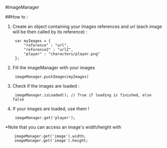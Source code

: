 #ImageManager

##How to :

1. Create an object containing your images references and url (each image will be then called by its reference) : 
	
		var myImages = {
			"reference" : "url",
			"reference2" : "url2",
			"player" : "characters/player.png"
	    };

2. Fill the imageManager with your images

		imageManager.pushImages(myImages) 

3. Check if the images are loaded :
	
		imageManager.isLoaded(); // True if loading is finished, else false

4. If your images are loaded, use them !
	
		imageManager.get('player');

*Note that you can access an image's width/height with 
		
		imageManager.get('image').width;
		imageManager.get('image').height;